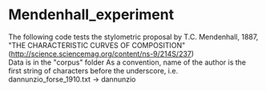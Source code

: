 # Mendenhall_experiment

The following code tests the stylometric proposal by T.C. Mendenhall, 1887, "THE CHARACTERISTIC CURVES OF COMPOSITION" (http://science.sciencemag.org/content/ns-9/214S/237) </br>
Data is in the "corpus" folder
As a convention, name of the author is the first string of characters before the underscore, i.e. dannunzio_forse_1910.txt -> dannunzio
